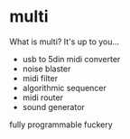 # multi

What is multi?
It's up to you...

- usb to 5din midi converter  
- noise blaster  
- midi filter  
- algorithmic sequencer  
- midi router  
- sound generator  

fully programmable fuckery 
